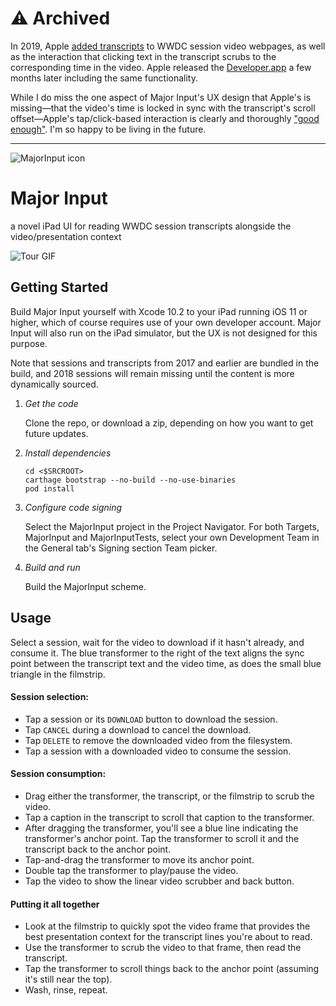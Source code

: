 # ⚠️ Archived

In 2019, Apple [added transcripts](https://developer.apple.com/news/?id=07102019a) to WWDC session video webpages, as well as the interaction that clicking text in the transcript scrubs to the corresponding time in the video. Apple released the [Developer.app](https://developer.apple.com/news/?id=11182019a) a few months later including the same functionality.

While I do miss the one aspect of Major Input's UX design that Apple's is missing—that the video's time is locked in sync with the transcript's scroll offset—Apple's tap/click-based interaction is clearly and thoroughly ["good enough"](https://en.wikipedia.org/wiki/Principle_of_good_enough). I'm so happy to be living in the future.

---

![MajorInput icon](./MajorInput/Assets.xcassets/AppIcon.appiconset/iTunesArtwork@2x-60@3x.png)

# Major Input

a novel iPad UI for reading WWDC session transcripts alongside the video/presentation context

![Tour GIF](Resources/screenshots/tour.gif)

## Getting Started

Build Major Input yourself with Xcode 10.2 to your iPad running iOS 11 or higher, which of course requires use of your own developer account. Major Input will also run on the iPad simulator, but the UX is not designed for this purpose.

Note that sessions and transcripts from 2017 and earlier are bundled in the build, and 2018 sessions will remain missing until the content is more dynamically sourced.

1. *Get the code*

    Clone the repo, or download a zip, depending on how you want to get future updates.
1. *Install dependencies*
    ```
    cd <$SRCROOT>
    carthage bootstrap --no-build --no-use-binaries
    pod install
    ```
1. *Configure code signing*

    Select the MajorInput project in the Project Navigator. For both Targets, MajorInput and MajorInputTests, select your own Development Team in the General tab's Signing section Team picker.

1. *Build and run*

    Build the MajorInput scheme.

## Usage

Select a session, wait for the video to download if it hasn't already, and consume it. The blue transformer to the right of the text aligns the sync point between the transcript text and the video time, as does the small blue triangle in the filmstrip.

#### Session selection:

* Tap a session or its `DOWNLOAD` button to download the session.
* Tap `CANCEL` during a download to cancel the download.
* Tap `DELETE` to remove the downloaded video from the filesystem.
* Tap a session with a downloaded video to consume the session.

#### Session consumption:

* Drag either the transformer, the transcript, or the filmstrip to scrub the video.
* Tap a caption in the transcript to scroll that caption to the transformer.
* After dragging the transformer, you'll see a blue line indicating the transformer's anchor point. Tap the transformer to scroll it and the transcript back to the anchor point.
* Tap-and-drag the transformer to move its anchor point.
* Double tap the transformer to play/pause the video.
* Tap the video to show the linear video scrubber and back button.

#### Putting it all together

* Look at the filmstrip to quickly spot the video frame that provides the best presentation context for the transcript lines you're about to read.
* Use the transformer to scrub the video to that frame, then read the transcript.
* Tap the transformer to scroll things back to the anchor point (assuming it's still near the top).
* Wash, rinse, repeat.
